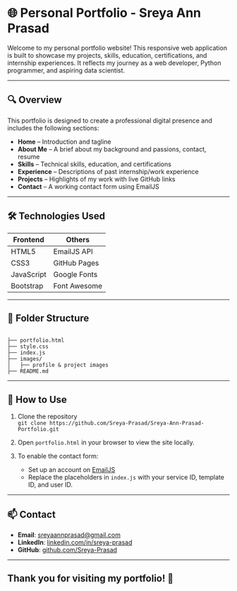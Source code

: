 # 🌐 Personal Portfolio - Sreya Ann Prasad

Welcome to my personal portfolio website! This responsive web application is built to showcase my projects, skills, education, certifications, and internship experiences. It reflects my journey as a web developer, Python programmer, and aspiring data scientist.

---

## 🔍 Overview

This portfolio is designed to create a professional digital presence and includes the following sections:
- **Home** – Introduction and tagline
- **About Me** – A brief about my background and passions, contact, resume
- **Skills** – Technical skills, education, and certifications
- **Experience** – Descriptions of past internship/work experience
- **Projects** – Highlights of my work with live GitHub links
- **Contact** – A working contact form using EmailJS

---

## 🛠️ Technologies Used

| Frontend        | Others        |
|-----------------|---------------|
| HTML5           | EmailJS API   |
| CSS3            | GitHub Pages  |
| JavaScript      | Google Fonts  |
| Bootstrap       | Font Awesome  |

---

## 📂 Folder Structure

```

├── portfolio.html
├── style.css
├── index.js
├── images/
│   ├── profile & project images
├── README.md

```

---

## 🚀 How to Use

1. Clone the repository  
   `git clone https://github.com/Sreya-Prasad/Sreya-Ann-Prasad-Portfolio.git`

2. Open `portfolio.html` in your browser to view the site locally.

3. To enable the contact form:
   - Set up an account on [EmailJS](https://www.emailjs.com/)
   - Replace the placeholders in `index.js` with your service ID, template ID, and user ID.

---

## 📫 Contact

- **Email**: sreyaannprasad@gmail.com  
- **LinkedIn**: [linkedin.com/in/sreya-prasad](https://linkedin.com/in/sreya-prasad)  
- **GitHub**: [github.com/Sreya-Prasad](https://github.com/Sreya-Prasad)
---

Thank you for visiting my portfolio! 🌟
---
